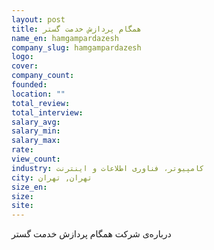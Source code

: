 ```yaml
---
layout: post
title: همگام پردازش خدمت گستر
name_en: hamgampardazesh
company_slug: hamgampardazesh
logo: 
cover: 
company_count:
founded:
location: ""
total_review: 
total_interview: 
salary_avg: 
salary_min: 
salary_max: 
rate: 
view_count: 
industry: کامپیوتر، فناوری اطلاعات و اینترنت
city: تهران, تهران
size_en: 
size: 
site: 
---
```


درباره‌ی شرکت همگام پردازش خدمت گستر